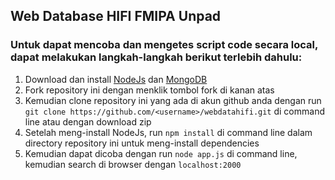 ## Web Database HIFI FMIPA Unpad
### Untuk dapat mencoba dan mengetes script code secara local, dapat melakukan langkah-langkah berikut terlebih dahulu:

1. Download dan install [NodeJs](https://nodejs.org/en/ "Download NodeJs") dan [MongoDB](https://www.mongodb.com/try/download/community "Download MongoDB")
2. Fork repository ini dengan menklik tombol fork di kanan atas
3. Kemudian clone repository ini yang ada di akun github anda dengan run `git clone https://github.com/<username>/webdatahifi.git` di command line atau dengan download zip
4. Setelah meng-install NodeJs, run `npm install` di command line dalam directory repository ini untuk meng-install dependencies
5. Kemudian dapat dicoba dengan run `node app.js` di command line, kemudian search di browser dengan `localhost:2000`
